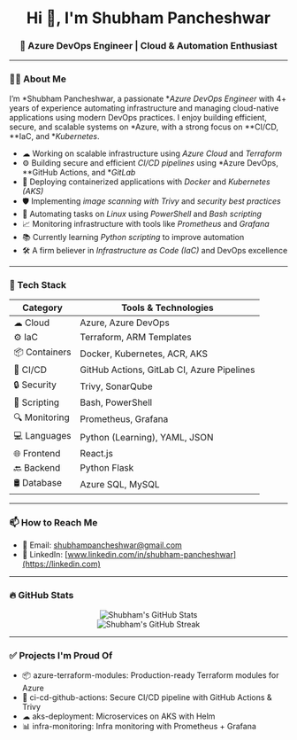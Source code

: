 <h1 align="center">Hi 👋, I'm Shubham Pancheshwar</h1>
<h3 align="center">🚀 Azure DevOps Engineer | Cloud & Automation Enthusiast</h3>

---

### 👨‍💻 About Me

I’m *Shubham Pancheshwar, a passionate **Azure DevOps Engineer* with 4+ years of experience automating infrastructure and managing cloud-native applications using modern DevOps practices. I enjoy building efficient, secure, and scalable systems on *Azure, with a strong focus on **CI/CD, **IaC, and **Kubernetes*.

- ☁ Working on scalable infrastructure using *Azure Cloud* and *Terraform*
- ⚙ Building secure and efficient *CI/CD pipelines* using *Azure DevOps, **GitHub Actions, and **GitLab*
- 🐳 Deploying containerized applications with *Docker* and *Kubernetes (AKS)*
- 🛡 Implementing *image scanning with Trivy* and *security best practices*
- 🐧 Automating tasks on *Linux* using *PowerShell* and *Bash scripting*
- 📈 Monitoring infrastructure with tools like *Prometheus* and *Grafana*
- 📚 Currently learning *Python scripting* to improve automation
- 🛠 A firm believer in *Infrastructure as Code (IaC)* and DevOps excellence

---

### 🧰 Tech Stack

| Category        | Tools & Technologies |
|----------------|----------------------|
| ☁ Cloud        | Azure, Azure DevOps |
| ⚙ IaC          | Terraform, ARM Templates |
| 📦 Containers   | Docker, Kubernetes, ACR, AKS |
| 🚀 CI/CD        | GitHub Actions, GitLab CI, Azure Pipelines |
| 🔒 Security     | Trivy, SonarQube |
| 🐧 Scripting    | Bash, PowerShell |
| 🔍 Monitoring   | Prometheus, Grafana |
| 💻 Languages    | Python (Learning), YAML, JSON |
| 🌐 Frontend     | React.js |
| 🔙 Backend      | Python Flask |
| 🛢 Database     | Azure SQL, MySQL |

---

### 📫 How to Reach Me

- 📧 Email: shubhampancheshwar@gmail.com
- 💼 LinkedIn: [www.linkedin.com/in/shubham-pancheshwar](https://linkedin.com)

---

### 🔥 GitHub Stats

<p align="center">
  <img src="https://github-readme-stats.vercel.app/api?username=YOUR_GITHUB_USERNAME&show_icons=true&theme=tokyonight" alt="Shubham's GitHub Stats" />
  <br/>
  <img src="https://github-readme-streak-stats.herokuapp.com/?user=YOUR_GITHUB_USERNAME&theme=tokyonight" alt="Shubham's GitHub Streak" />
</p>

---

### ✅ Projects I'm Proud Of
- 📦 azure-terraform-modules: Production-ready Terraform modules for Azure
- 🚀 ci-cd-github-actions: Secure CI/CD pipeline with GitHub Actions & Trivy
- ☁ aks-deployment: Microservices on AKS with Helm
- 📊 infra-monitoring: Infra monitoring with Prometheus + Grafana
